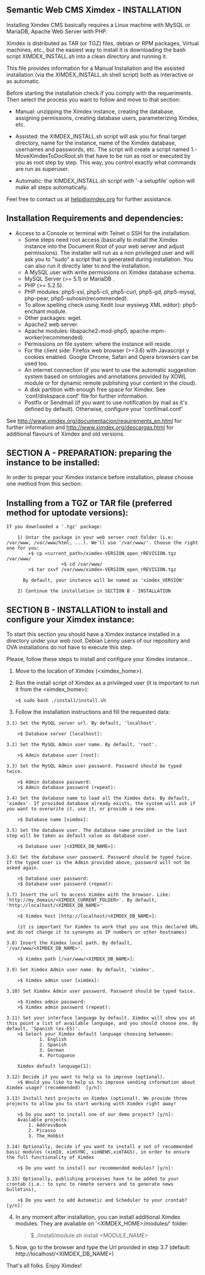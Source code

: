 Semantic Web CMS Ximdex - INSTALLATION
--------------------------------------

Installing Ximdex CMS basically requires a Linux machine with MySQL or MariaDB, Apache Web Server with PHP.

Ximdex is distributed as TAR (or TGZ) files, debian or RPM packages, Virtual machines, etc., but the easiest way to install it is downloading the bash script XIMDEX_INSTALL.sh into a clean directory and running it.

This file provides information for a Manual Installation and the assisted installation (via the XIMDEX_INSTALL.sh shell script) both as interactive or as automatic.

Before starting the installation check if you comply with the requeriments. Then select the process you want to follow and move to that section:

* Manual: unzipping the Ximdex instance, creating the database, assigning permissions, creating database users, parameterizing Ximdex, etc.

* Assisted: the XIMDEX_INSTALL.sh script will ask you for final target directory, name for the instance, name of the Ximdex database, usernames and passwords, etc. The script will create a script named 1.-MoveXimdexToDocRoot.sh that have to be run as root or executed by you as root step by step. This way, you control exactly what commands are run as superuser.

* Automatic: the XIMDEX_INSTALL.sh script with '-a setupfile' option will make all steps automatically.
 
Feel free to contact us at help@ximdex.org for further assistance.


Installation Requirements and dependencies:
------------------------------------------
	
*  Access to a Console or terminal with Telnet o SSH for the installation.
	*  Some steps need root access (basically to install the Ximdex instance into the Document Root of your web server and adjust permissions). The installer will run as a non privileged user and will ask you to "sudo" a script that is generated during installation. You can also run it directly later to end the installation.
	*  A MySQL user with write permissions on Ximdex database schema.
	*  MySQL Server (>= 5.1) or MariaDB .
	*  PHP (>= 5.2.5).
	*  PHP modules: php5-xsl, php5-cli, php5-curl, php5-gd, php5-mysql, php-pear, php5-suhosin(recommended).
	*  To allow spelling check using Xedit (our wysiwyg XML editor): php5-enchant module.
	*  Other packages: wget.
	*  Apache2 web server.
	*  Apache modules: libapache2-mod-php5, apache-mpm-worker(recommended).
	*  Permissions on file system: where the instance will reside.
	*  For the client side: Firefox web browser (>=3.6) with Javascript y cookies enabled. Google Chrome, Safari and Opera browsers can be used too.
	*  An internet connection (if you want to use the automatic suggestion system based on ontologies and annotations provided by XOWL module or for dynamic remote publishing your content in the cloud).
	*  A disk partition with enough free space for Ximdex. See 'conf/diskspace.conf' file for further information.
	*  Postfix or Sendmail (if you want to use notification by mail as it's defined by default). Otherwise, configure your 'conf/mail.conf'

See http://www.ximdex.org/documentacion/requirements_en.html for further information and http://www.ximdex.org/descargas.html for additional flavours of Ximdex and old versions.


SECTION A - PREPARATION: preparing the instance to be installed:
---------------------------------------------------------------

  In order to prepar your Ximdex instance before installation, please choose one method from this section:


  Installing from a TGZ or TAR file (preferred method for uptodate versions):
  ---------------------------------

	If you downloaded a '.tgz' package:
    
   		1) Untar the package in your web server root folder (i.e: /var/www, /var/www/html, ...). We'll use '/var/www/'. Choose the right one for you:
			>$ cp <current_path>/ximdex-VERSION_open_rREVISION.tgz /var/www/
                        >$ cd /var/www/			
			>$ tar zxvf /var/www/ximdex-VERSION_open_rREVISION.tgz 

		  By default, your instance will be named as 'ximdex_VERSION'

		2) Continue the installation in SECTION B - INSTALLATION 



SECTION B - INSTALLATION to install and configure your Ximdex instance:
----------------------------------------------------------------------

  To start this section you should have a Ximdex instance installed in a directory under your web root. Debian Lenny users of our repository and OVA installations do not have to execute this step.


  Please, follow these steps to install and configure your Ximdex instance...

  1) Move to the location of Ximdex (<ximdex_home>).

  2) Run the install script of Ximdex as a privileged user (it is important to run it from the <ximdex_home>): 

		 >$ sudo bash ./install/install.sh


  3) Follow the installation instructions and fill the requested data:

	3.1) Set the MySQL server url. By default, 'localhost'.

		>$ Database server [localhost]:

	3.2) Set the MySQL Admin user name. By default, 'root'.

		>$ Admin database user [root]:

	3.3) Set the MySQL Admin user password. Password should be typed twice.

		>$ Admin database password:
		>$ Admin database password (repeat):

	3.4) Set the database name to load all the Ximdex data. By default, 'ximdex'. If provided database already exists, the system will ask if you want to overwrite it, use it, or provide a new one.

		>$ Database name [ximdex]:

	3.5) Set the database user. The database name provided in the last step will be taken as default value as database user.

		>$ Database user [<XIMDEX_DB_NAME>]:

	3.6) Set the database user password. Password should be typed twice. If the typed user is the Admin provided above, password will not be asked again.

		>$ Database user password:
		>$ Database user password (repeat):

	3.7) Insert the url to access Ximdex with the browser. Like: 'http://my_domain/<XIMDEX_CURRENT_FOLDER>'. By default, 'http://localhost/<XIMDEX_DB_NAME>' 
		
		>$ Ximdex host [http://localhost/<XIMDEX_DB_NAME>]:

		(it is important for Ximdex to work that you use this declared URL and do not change it to synonyms as IP numbers or other hostnames)

	3.8) Insert the Ximdex local path. By default, '/var/www/<XIMDEX_DB_NAME>'.

		>$ Ximdex path [/var/www/<XIMDEX_DB_NAME>]:

	3.9) Set Ximdex Admin user name. By default, 'ximdex'.

		>$ Ximdex admin user [ximdex]:

	3.10) Set Ximdex Admin user password. Password should be typed twice.

		>$ Ximdex admin password:
		>$ Ximdex admin password (repeat):

	3.11) Set your interface language by default. Ximdex will show you at this point a list of available language, and you should choose one. By default, 'Spanish (es-ES)'.
		>$ Select your Ximdex default language choosing betweeen:
		        1. English
		        2. Spanish
		        3. German
		        4. Portuguese

		Ximdex default lenguage[1]: 

	3.12) Decide if you want to help us to improve (optional).
		>$ Would you like to help us to improve sending information about Ximdex usage? (recommended)  [y/n]: 

	3.13) Install test projects on Ximdex (optional). We provide three projects to allow you to start working with Ximdex right away!

		>$ Do you want to install one of our demo project? [y/n]:
		Available projects:
			1. AddressBook
			2. Picasso
			3. The_Hobbit

	3.14) Optionally, decide if you want to install a set of recommended basic modules (ximIO, ximSYNC, ximNEWS,ximTAGS), in order to ensure the full functionality of Ximdex

		>$ Do you want to install our recommended modules? [y/n]:
	
	3.15) Optionally, publishing processes have to be added to your crontab (i.e.: to sync to remote servers and to generate news bulletins), 

		>$ Do you want to add Automatic and Scheduler to your crontab? [y/n]:
 
4) In any moment after installation, you can install additional Ximdex modules. They are avaliable on '<XIMDEX_HOME>/modules/' folder:

	>$ ./install/module.sh install <MODULE_NAME>


5) Now, go to the browser and type the Url provided in step 3.7 (default: http://localhost/<XIMDEX_DB_NAME>)
	

That's all folks. Enjoy Ximdex!

